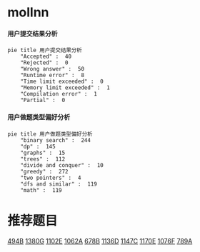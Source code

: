 # mollnn

<!-- tabs:start -->



#### **用户提交结果分析**

```mermaid
pie title 用户提交结果分析
    "Accepted" :  40
    "Rejected" :  0
    "Wrong answer" :  50
    "Runtime error" :  8
    "Time limit exceeded" :  0
    "Memory limit exceeded" :  1
    "Compilation error" :  1
    "Partial" :  0
```

#### **用户做题类型偏好分析**

```mermaid
pie title 用户做题类型偏好分析
    "binary search" :  244
    "dp" :  145
    "graphs" :  15
    "trees" :  112
    "divide and conquer" :  10
    "greedy" :  272
    "two pointers" :  4
    "dfs and similar" :  119
    "math" :  119
```



<!-- tabs:end -->
# 推荐题目
[494B](https://codeforces.com/contest/494/problem/B)
[1380G](https://codeforces.com/contest/1380/problem/G)
[1102E](https://codeforces.com/contest/1102/problem/E)
[1062A](https://codeforces.com/contest/1062/problem/A)
[678B](https://codeforces.com/contest/678/problem/B)
[1136D](https://codeforces.com/contest/1136/problem/D)
[1147C](https://codeforces.com/contest/1147/problem/C)
[1170E](https://codeforces.com/contest/1170/problem/E)
[1076F](https://codeforces.com/contest/1076/problem/F)
[789A](https://codeforces.com/contest/789/problem/A)
